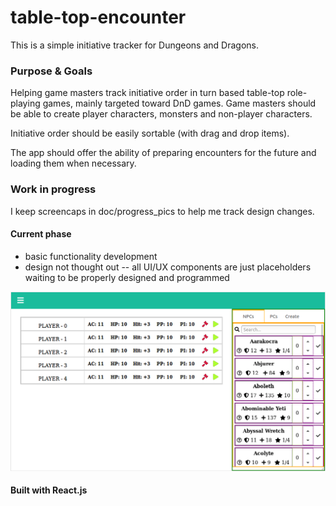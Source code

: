 # table-top-encounter
This is a simple initiative tracker for Dungeons and Dragons.

### Purpose & Goals
Helping game masters track initiative order in turn based table-top role-playing games, mainly targeted toward DnD games. 
Game masters should be able to create player characters, monsters and non-player characters.

Initiative order should be easily sortable (with drag and drop items).

The app should offer the ability of preparing encounters for the future and loading them when necessary.

### Work in progress
I keep screencaps in doc/progress_pics to help me track design changes.

#### Current phase
- basic functionality development
- design not thought out -- all UI/UX components are just placeholders waiting to be properly designed and programmed

![](doc/progress_pics/prog_log_dev_1.png)

#### Built with React.js
